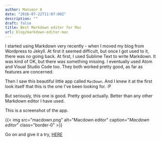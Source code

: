 ```yaml
---
author: Mansoor A
date: "2016-07-22T11:07:00Z"
description: ""
draft: false
title: Best Markdown editor for Mac
url: blog/markdown-editor-mac
---
```



I started using Markdown very recently - when I moved my blog from Wordpress to Jekyll. At first it seemed difficult, but once I got used to it, there was no going back.  At first, I used Sublime Text to write Markdown. It was kind of OK, but there was something missing. I eventually used Atom and Visual Studio Code too. They both worked pretty good, as far as features are concerned.  

Then I saw this beautiful little app called `MacDown`. And I knew it at the first look itself that this is the one I've been looking for. :P   

But seriously, this one is good. Pretty good actually. Better than any other Markdown editor I have used. 

This is a screenshot of the app.

{{< img src="macdown.png" alt="Macdown editor" caption="<em>Macdown editor</em>" class="border-0" >}}


Go on and give it a try, [HERE](http://macdown.uranusjr.com/)

